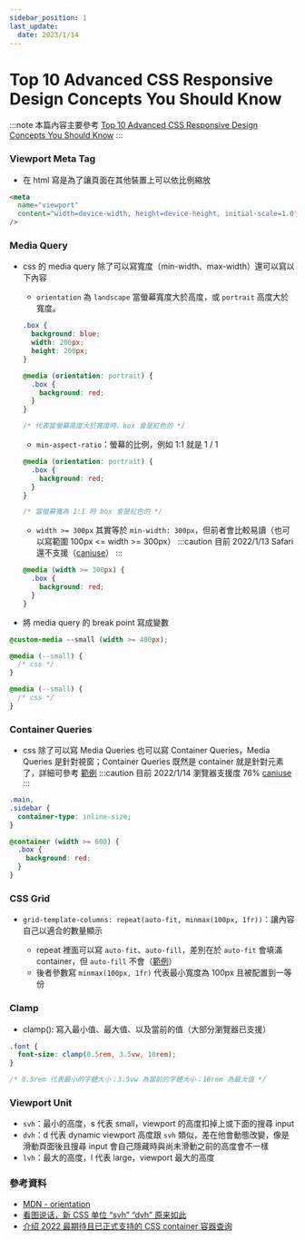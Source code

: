 ```yaml
---
sidebar_position: 1
last_update:
  date: 2023/1/14
---
```


# Top 10 Advanced CSS Responsive Design Concepts You Should Know

:::note
本篇內容主要參考 [Top 10 Advanced CSS Responsive Design Concepts You Should Know](https://www.youtube.com/watch?v=TUD1AWZVgQ8&ab_channel=WebDevSimplified)
:::

### Viewport Meta Tag

- 在 html 寫是為了讓頁面在其他裝置上可以依比例縮放

```html
<meta
  name="viewport"
  content="width=device-width, height=device-height, initial-scale=1.0"
/>
```

### Media Query

- css 的 media query 除了可以寫寬度（min-width、max-width）還可以寫以下內容

  - `orientation` 為 `landscape` 當螢幕寬度大於高度，或 `portrait` 高度大於寬度。

  ```css {7}
  .box {
    background: blue;
    width: 200px;
    height: 200px;
  }

  @media (orientation: portrait) {
    .box {
      background: red;
    }
  }

  /* 代表當螢幕高度大於寬度時，box 會是紅色的 */
  ```

  - `min-aspect-ratio`：螢幕的比例，例如 1:1 就是 1 / 1

  ```css {1}
  @media (orientation: portrait) {
    .box {
      background: red;
    }
  }

  /* 當螢幕寬為 1:1 時 box 會是紅色的 */
  ```

  - `width >= 300px` 其實等於 `min-width: 300px`，但前者會比較易讀（也可以寫範圍 100px <= width >= 300px）
    :::caution
    目前 2022/1/13 Safari 還不支援（[caniuse](https://caniuse.com/css-media-range-syntax)）
    :::

  ```css {1}
  @media (width >= 300px) {
    .box {
      background: red;
    }
  }
  ```

- 將 media query 的 break point 寫成變數

```css
@custom-media --small (width >= 400px);

@media (--small) {
  /* css */
}

@media (--small) {
  /* css */
}
```

### Container Queries

- css 除了可以寫 Media Queries 也可以寫 Container Queries，Media Queries 是針對視窗；Container Queries 既然是 container 就是針對元素了，詳細可參考 [範例](https://of8e6e.csb.app/)
  :::caution
  目前 2022/1/14 瀏覽器支援度 76% [caniuse](https://caniuse.com/css-container-queries)
  :::

```css
.main,
.sidebar {
  container-type: inline-size;
}

@container (width >= 600) {
  .box {
    background: red;
  }
}
```

### CSS Grid

- `grid-template-columns: repeat(auto-fit, minmax(100px, 1fr))`：讓內容自己以適合的數量顯示

  - repeat 裡面可以寫 `auto-fit`、`auto-fill`，差別在於 `auto-fit` 會填滿 container，但 `auto-fill` 不會（[範例](https://2l81wr.csb.app/)）
  - 後者參數寫 `minmax(100px, 1fr)` 代表最小寬度為 100px 且被配置到一等份

### Clamp

- clamp(): 寫入最小值、最大值、以及當前的值（大部分瀏覽器已支援）

```css
.font {
  font-size: clamp(0.5rem, 3.5vw, 10rem);
}

/* 0.5rem 代表最小的字體大小；3.5vw 為當前的字體大小；10rem 為最大值 */
```

### Viewport Unit

- `svh`：最小的高度，s 代表 small，viewport 的高度扣掉上或下面的搜尋 input
- `dvh`：d 代表 dynamic viewport 高度跟 `svh` 類似，差在他會動態改變，像是滑動頁面後且搜尋 input 會自己隱藏時與尚未滑動之前的高度會不一樣
- `lvh`：最大的高度，l 代表 large，viewport 最大的高度

### 參考資料

- [MDN - orientation](https://developer.mozilla.org/en-US/docs/Web/CSS/@media/orientation)
- [看图说话，新 CSS 单位 “svh” “dvh” 原来如此](https://juejin.cn/post/7172332295058751496)
- [介绍 2022 最期待且已正式支持的 CSS container 容器查询](https://www.zhangxinxu.com/wordpress/2022/09/css-container-rule/)
